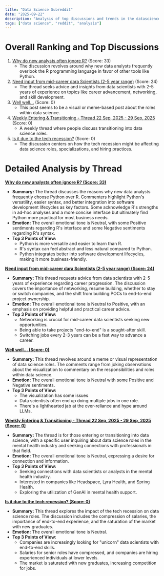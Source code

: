 ```yaml
---
title: "Data Science Subreddit"
date: "2025-09-22"
description: "Analysis of top discussions and trends in the datascience subreddit"
tags: ["data science", "reddit", "analysis"]
---
```


# Overall Ranking and Top Discussions
1.  [Why do new analysts often ignore R?](https://i.redd.it/18swici6ylqf1.png) (Score: 33)
    *   The discussion revolves around why new data analysts frequently overlook the R programming language in favor of other tools like Python.
2.  [Need input from mid-career dara Scientists (2-5 year range)](https://www.reddit.com/r/datascience/comments/1nncgka/need_input_from_midcareer_dara_scientists_25_year/) (Score: 24)
    *   The thread seeks advice and insights from data scientists with 2-5 years of experience on topics like career advancement, networking, and skill development.
3.  [Well well...](https://i.redd.it/ss1rtnc5nqqf1.jpeg) (Score: 0)
    *   This post seems to be a visual or meme-based post about the roles within data science.
4.  [Weekly Entering & Transitioning - Thread 22 Sep, 2025 - 29 Sep, 2025](https://www.reddit.com/r/datascience/comments/1nnck8a/weekly_entering_transitioning_thread_22_sep_2025/) (Score: 0)
    *   A weekly thread where people discuss transitioning into data science roles.
5.  [Is it due to the tech recession?](https://www.reddit.com/r/datascience/comments/1nnfcwc/is_it_due_to_the_tech_recession/) (Score: 0)
    *   The discussion centers on how the tech recession might be affecting data science roles, specializations, and hiring practices.

# Detailed Analysis by Thread
**[Why do new analysts often ignore R? (Score: 33)](https://i.redd.it/18swici6ylqf1.png)**
*   **Summary:**  The thread discusses the reasons why new data analysts frequently choose Python over R. Commenters highlight Python's versatility, easier syntax, and better integration into software development lifecycles as key factors. Some acknowledge R's strengths in ad-hoc analyses and a more concise interface but ultimately find Python more practical for most business needs.
*   **Emotion:** The overall emotional tone is Neutral, with some Positive sentiments regarding R's interface and some Negative sentiments regarding R's syntax.
*   **Top 3 Points of View:**
    *   Python is more versatile and easier to learn than R.
    *   R's syntax can feel abstract and less natural compared to Python.
    *   Python integrates better into software development lifecycles, making it more business-friendly.

**[Need input from mid-career dara Scientists (2-5 year range) (Score: 24)](https://www.reddit.com/r/datascience/comments/1nncgka/need_input_from_midcareer_dara_scientists_25_year/)**
*   **Summary:**  This thread requests advice from data scientists with 2-5 years of experience regarding career progression. The discussion covers the importance of networking, resume building, whether to stay or switch companies, and the shift from building POCs to end-to-end project ownership.
*   **Emotion:** The overall emotional tone is Neutral to Positive, with an emphasis on providing helpful and practical career advice.
*   **Top 3 Points of View:**
    *   Networking is crucial for mid-career data scientists seeking new opportunities.
    *   Being able to take projects "end-to-end" is a sought-after skill.
    *   Switching jobs every 2-3 years can be a fast way to advance a career.

**[Well well... (Score: 0)](https://i.redd.it/ss1rtnc5nqqf1.jpeg)**
*   **Summary:**  This thread revolves around a meme or visual representation of data science roles. The comments range from joking observations about the visualization to commentary on the responsibilities and roles within data science.
*   **Emotion:** The overall emotional tone is Neutral with some Positive and Negative sentiments.
*   **Top 3 Points of View:**
    *   The visualization has some issues
    *   Data scientists often end up doing multiple jobs in one role.
    *   There's a lighthearted jab at the over-reliance and hype around LLMs.

**[Weekly Entering & Transitioning - Thread 22 Sep, 2025 - 29 Sep, 2025 (Score: 0)](https://www.reddit.com/r/datascience/comments/1nnck8a/weekly_entering_transitioning_thread_22_sep_2025/)**
*   **Summary:**  The thread is for those entering or transitioning into data science, with a specific user inquiring about data science roles in the mental health industry and seeking connections with professionals in that field.
*   **Emotion:** The overall emotional tone is Neutral, expressing a desire for connection and information.
*   **Top 3 Points of View:**
    *   Seeking connections with data scientists or analysts in the mental health industry.
    *   Interested in companies like Headspace, Lyra Health, and Spring Health.
    *   Exploring the utilization of GenAI in mental health support.

**[Is it due to the tech recession? (Score: 0)](https://www.reddit.com/r/datascience/comments/1nnfcwc/is_it_due_to_the_tech_recession/)**
*   **Summary:**  This thread explores the impact of the tech recession on data science roles. The discussion includes the compression of salaries, the importance of end-to-end experience, and the saturation of the market with new graduates.
*   **Emotion:** The overall emotional tone is Neutral.
*   **Top 3 Points of View:**
    *   Companies are increasingly looking for "unicorn" data scientists with end-to-end skills.
    *   Salaries for senior roles have compressed, and companies are hiring experienced individuals at lower levels.
    *   The market is saturated with new graduates, increasing competition for jobs.
